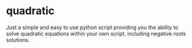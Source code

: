 # quadratic

Just a simple and easy to use python script providing you the ability to solve quadratic equations within your own script, including negative roots solutions.
